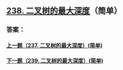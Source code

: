 ## [238. 二叉树的最大深度](https://leetcode-cn.com/problems/merge-two-sorted-lists/)（简单）





### 答案：



#### [上一题（237. 二叉树的最大深度）(简单)](https://github.com/sdwwld/leetCode/blob/master/src/main/java/com/wld/java/leetcode/leetCode0237.md)

#### [下一题（239. 二叉树的最大深度）(简单)](https://github.com/sdwwld/leetCode/blob/master/src/main/java/com/wld/java/leetcode/leetCode0239.md)